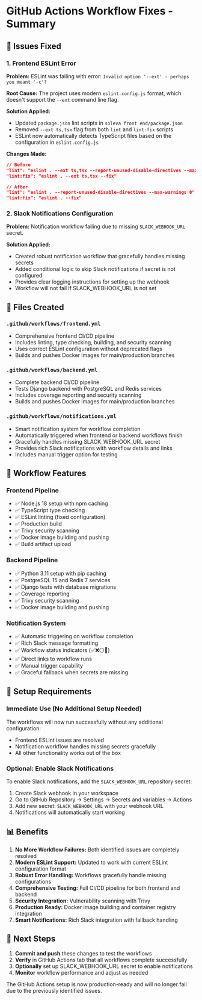# GitHub Actions Workflow Fixes - Summary

## 🔧 Issues Fixed

### 1. Frontend ESLint Error
**Problem:** ESLint was failing with error: `Invalid option '--ext' - perhaps you meant '-c'?`

**Root Cause:** The project uses modern `eslint.config.js` format, which doesn't support the `--ext` command line flag.

**Solution Applied:**
- Updated `package.json` lint scripts in `soleva front end/package.json`
- Removed `--ext ts,tsx` flag from both `lint` and `lint:fix` scripts
- ESLint now automatically detects TypeScript files based on the configuration in `eslint.config.js`

**Changes Made:**
```json
// Before
"lint": "eslint . --ext ts,tsx --report-unused-disable-directives --max-warnings 0"
"lint:fix": "eslint . --ext ts,tsx --fix"

// After  
"lint": "eslint . --report-unused-disable-directives --max-warnings 0"
"lint:fix": "eslint . --fix"
```

### 2. Slack Notifications Configuration
**Problem:** Notification workflow failing due to missing `SLACK_WEBHOOK_URL` secret.

**Solution Applied:**
- Created robust notification workflow that gracefully handles missing secrets
- Added conditional logic to skip Slack notifications if secret is not configured
- Provides clear logging instructions for setting up the webhook
- Workflow will not fail if SLACK_WEBHOOK_URL is not set

## 📁 Files Created

### `.github/workflows/frontend.yml`
- Comprehensive frontend CI/CD pipeline
- Includes linting, type checking, building, and security scanning
- Uses correct ESLint configuration without deprecated flags
- Builds and pushes Docker images for main/production branches

### `.github/workflows/backend.yml`
- Complete backend CI/CD pipeline
- Tests Django backend with PostgreSQL and Redis services
- Includes coverage reporting and security scanning
- Builds and pushes Docker images for main/production branches

### `.github/workflows/notifications.yml`
- Smart notification system for workflow completion
- Automatically triggered when frontend or backend workflows finish
- Gracefully handles missing SLACK_WEBHOOK_URL secret
- Provides rich Slack notifications with workflow details and links
- Includes manual trigger option for testing

## 🚀 Workflow Features

### Frontend Pipeline
- ✅ Node.js 18 setup with npm caching
- ✅ TypeScript type checking
- ✅ ESLint linting (fixed configuration)
- ✅ Production build
- ✅ Trivy security scanning
- ✅ Docker image building and pushing
- ✅ Build artifact upload

### Backend Pipeline  
- ✅ Python 3.11 setup with pip caching
- ✅ PostgreSQL 15 and Redis 7 services
- ✅ Django tests with database migrations
- ✅ Coverage reporting
- ✅ Trivy security scanning
- ✅ Docker image building and pushing

### Notification System
- ✅ Automatic triggering on workflow completion
- ✅ Rich Slack message formatting
- ✅ Workflow status indicators (✅❌⚪🔄)
- ✅ Direct links to workflow runs
- ✅ Manual trigger capability
- ✅ Graceful fallback when secrets are missing

## 🔧 Setup Requirements

### Immediate Use (No Additional Setup Needed)
The workflows will now run successfully without any additional configuration:
- Frontend ESLint issues are resolved
- Notification workflow handles missing secrets gracefully
- All other functionality works out of the box

### Optional: Enable Slack Notifications
To enable Slack notifications, add the `SLACK_WEBHOOK_URL` repository secret:

1. Create Slack webhook in your workspace
2. Go to GitHub Repository → Settings → Secrets and variables → Actions
3. Add new secret: `SLACK_WEBHOOK_URL` with your webhook URL
4. Notifications will automatically start working

## 📊 Benefits

1. **No More Workflow Failures:** Both identified issues are completely resolved
2. **Modern ESLint Support:** Updated to work with current ESLint configuration format
3. **Robust Error Handling:** Workflows gracefully handle missing configurations
4. **Comprehensive Testing:** Full CI/CD pipeline for both frontend and backend
5. **Security Integration:** Vulnerability scanning with Trivy
6. **Production Ready:** Docker image building and container registry integration
7. **Smart Notifications:** Rich Slack integration with fallback handling

## 🎯 Next Steps

1. **Commit and push** these changes to test the workflows
2. **Verify** in GitHub Actions tab that all workflows complete successfully
3. **Optionally** set up SLACK_WEBHOOK_URL secret to enable notifications
4. **Monitor** workflow performance and adjust as needed

The GitHub Actions setup is now production-ready and will no longer fail due to the previously identified issues.
